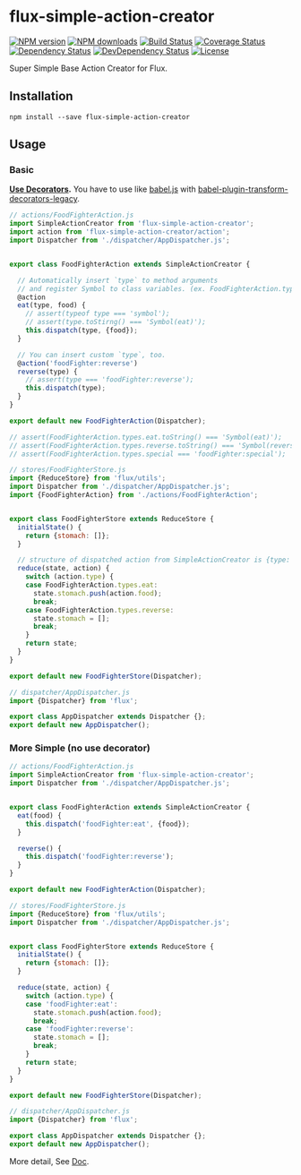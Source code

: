 # flux-simple-action-creator

[![NPM version][npm-image]][npm-url]
[![NPM downloads][npm-download-image]][npm-download-url]
[![Build Status][travis-image]][travis-url]
[![Coverage Status][codecov-image]][codecov-url]
[![Dependency Status][daviddm-image]][daviddm-url]
[![DevDependency Status][daviddm-dev-image]][daviddm-dev-url]
[![License][license-image]][license-url]

Super Simple Base Action Creator for Flux.


## Installation

```
npm install --save flux-simple-action-creator
```


## Usage

### Basic

**[Use Decorators](https://github.com/wycats/javascript-decorators).**
You have to use like [babel.js](https://babeljs.io) with [babel-plugin-transform-decorators-legacy](https://github.com/loganfsmyth/babel-plugin-transform-decorators-legacy).

```javascript
// actions/FoodFighterAction.js
import SimpleActionCreator from 'flux-simple-action-creator';
import action from 'flux-simple-action-creator/action';
import Dispatcher from './dispatcher/AppDispatcher.js';


export class FoodFighterAction extends SimpleActionCreator {

  // Automatically insert `type` to method arguments
  // and register Symbol to class variables. (ex. FoodFighterAction.types)
  @action
  eat(type, food) {
    // assert(typeof type === 'symbol');
    // assert(type.toStirng() === 'Symbol(eat)');
    this.dispatch(type, {food});
  }

  // You can insert custom `type`, too.
  @action('foodFighter:reverse')
  reverse(type) {
    // assert(type === 'foodFighter:reverse');
    this.dispatch(type);
  }
}

export default new FoodFighterAction(Dispatcher);

// assert(FoodFighterAction.types.eat.toString() === 'Symbol(eat)');
// assert(FoodFighterAction.types.reverse.toString() === 'Symbol(reverse)');
// assert(FoodFighterAction.types.special === 'foodFighter:special');
```

```javascript
// stores/FoodFighterStore.js
import {ReduceStore} from 'flux/utils';
import Dispatcher from './dispatcher/AppDispatcher.js';
import {FoodFighterAction} from './actions/FoodFighterAction';


export class FoodFighterStore extends ReduceStore {
  initialState() {
    return {stomach: []};
  }

  // structure of dispatched action from SimpleActionCreator is {type: {Symbol|string}, data: {any}}
  reduce(state, action) {
    switch (action.type) {
    case FoodFighterAction.types.eat:
      state.stomach.push(action.food);
      break;
    case FoodFighterAction.types.reverse:
      state.stomach = [];
      break;
    }
    return state;
  }
}

export default new FoodFighterStore(Dispatcher);
```

```javascript
// dispatcher/AppDispatcher.js
import {Dispatcher} from 'flux';

export class AppDispatcher extends Dispatcher {};
export default new AppDispatcher();
```


### More Simple (no use decorator)

```javascript
// actions/FoodFighterAction.js
import SimpleActionCreator from 'flux-simple-action-creator';
import Dispatcher from './dispatcher/AppDispatcher.js';


export class FoodFighterAction extends SimpleActionCreator {
  eat(food) {
    this.dispatch('foodFighter:eat', {food});
  }

  reverse() {
    this.dispatch('foodFighter:reverse');
  }
}

export default new FoodFighterAction(Dispatcher);
```

```javascript
// stores/FoodFighterStore.js
import {ReduceStore} from 'flux/utils';
import Dispatcher from './dispatcher/AppDispatcher.js';


export class FoodFighterStore extends ReduceStore {
  initialState() {
    return {stomach: []};
  }

  reduce(state, action) {
    switch (action.type) {
    case 'foodFighter:eat':
      state.stomach.push(action.food);
      break;
    case 'foodFighter:reverse':
      state.stomach = [];
      break;
    }
    return state;
  }
}

export default new FoodFighterStore(Dispatcher);
```

```javascript
// dispatcher/AppDispatcher.js
import {Dispatcher} from 'flux';

export class AppDispatcher extends Dispatcher {};
export default new AppDispatcher();
```

More detail, See [Doc](https://moqada.github.io/flux-simple-action-creator).


[npm-url]: https://www.npmjs.com/package/flux-simple-action-creator
[npm-image]: https://img.shields.io/npm/v/flux-simple-action-creator.svg?style=flat-square
[npm-download-url]: https://www.npmjs.com/package/flux-simple-action-creator
[npm-download-image]: https://img.shields.io/npm/dt/flux-simple-action-creator.svg?style=flat-square
[travis-url]: https://travis-ci.org/moqada/flux-simple-action-creator
[travis-image]: https://img.shields.io/travis/moqada/flux-simple-action-creator.svg?style=flat-square
[daviddm-url]: https://david-dm.org/moqada/flux-simple-action-creator
[daviddm-image]: https://img.shields.io/david/moqada/flux-simple-action-creator.svg?style=flat-square
[daviddm-dev-url]: https://david-dm.org/moqada/flux-simple-action-creator#info=devDependencies
[daviddm-dev-image]: https://img.shields.io/david/dev/moqada/flux-simple-action-creator.svg?style=flat-square
[codecov-url]: https://codecov.io/github/moqada/flux-simple-action-creator
[codecov-image]: https://img.shields.io/codecov/c/github/moqada/flux-simple-action-creator.svg?style=flat-square
[license-url]: http://opensource.org/licenses/MIT
[license-image]: https://img.shields.io/npm/l/flux-simple-action-creator.svg?style=flat-square
